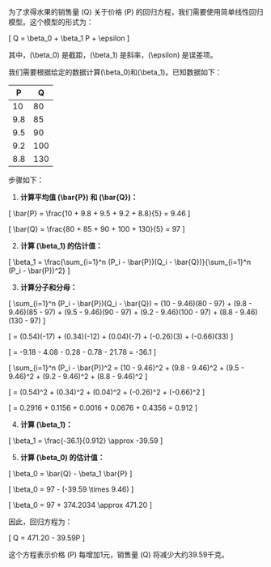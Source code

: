 为了求得水果的销售量 \(Q\) 关于价格 \(P\) 的回归方程，我们需要使用简单线性回归模型。这个模型的形式为：

\[ Q = \beta_0 + \beta_1 P + \epsilon \]

其中，\(\beta_0\) 是截距，\(\beta_1\) 是斜率，\(\epsilon\) 是误差项。

我们需要根据给定的数据计算\(\beta_0\)和\(\beta_1\)。已知数据如下：

| P  | Q  |
|----|----|
| 10 | 80 |
| 9.8 | 85 |
| 9.5 | 90 |
| 9.2 | 100 |
| 8.8 | 130 |

步骤如下：

1. **计算平均值 \(\bar{P}\) 和 \(\bar{Q}\)：**

\[ \bar{P} = \frac{10 + 9.8 + 9.5 + 9.2 + 8.8}{5} = 9.46 \]

\[ \bar{Q} = \frac{80 + 85 + 90 + 100 + 130}{5} = 97 \]

2. **计算 \(\beta_1\) 的估计值：**

\[ \beta_1 = \frac{\sum_{i=1}^n (P_i - \bar{P})(Q_i - \bar{Q})}{\sum_{i=1}^n (P_i - \bar{P})^2} \]

3. **计算分子和分母：**

\[ \sum_{i=1}^n (P_i - \bar{P})(Q_i - \bar{Q}) = (10 - 9.46)(80 - 97) + (9.8 - 9.46)(85 - 97) + (9.5 - 9.46)(90 - 97) + (9.2 - 9.46)(100 - 97) + (8.8 - 9.46)(130 - 97) \]

\[ = (0.54)(-17) + (0.34)(-12) + (0.04)(-7) + (-0.26)(3) + (-0.66)(33) \]

\[ = -9.18 - 4.08 - 0.28 - 0.78 - 21.78 = -36.1 \]

\[ \sum_{i=1}^n (P_i - \bar{P})^2 = (10 - 9.46)^2 + (9.8 - 9.46)^2 + (9.5 - 9.46)^2 + (9.2 - 9.46)^2 + (8.8 - 9.46)^2 \]

\[ = (0.54)^2 + (0.34)^2 + (0.04)^2 + (-0.26)^2 + (-0.66)^2 \]

\[ = 0.2916 + 0.1156 + 0.0016 + 0.0676 + 0.4356 = 0.912 \]

4. **计算 \(\beta_1\)：**

\[ \beta_1 = \frac{-36.1}{0.912} \approx -39.59 \]

5. **计算 \(\beta_0\) 的估计值：**

\[ \beta_0 = \bar{Q} - \beta_1 \bar{P} \]

\[ \beta_0 = 97 - (-39.59 \times 9.46) \]

\[ \beta_0 = 97 + 374.2034 \approx 471.20 \]

因此，回归方程为：

\[ Q = 471.20 - 39.59P \]

这个方程表示价格 \(P\) 每增加1元，销售量 \(Q\) 将减少大约39.59千克。